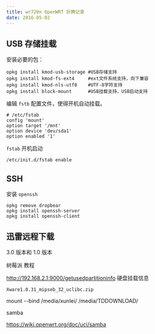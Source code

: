 ```yaml
---
title: wr720n OpenWRT 折腾记录
date: 2016-05-02
---
```


## USB 存储挂载

安装必要的包：

```shell
opkg install kmod-usb-storage #USB存储支持
opkg install kmod-fs-ext4     #ext文件系统支持，向下兼容
opkg install kmod-nls-utf8    #UTF-8字符支持
opkg install block-mount      #USB挂载支持，USB启动支持
```

编辑 `fstb` 配置文件，使得开机自动挂载。

```
# /etc/fstab
config 'mount'
option target '/mnt'
option device 'dev/sda1'
option enabled '1'
```

`fstab` 开机启动

```
/etc/init.d/fstab enable
```

## SSH

安装 `openssh`

```
opkg remove dropbear
opkg install openssh-server
opkg install openssh-client
```

## 迅雷远程下载

3.0 版本和 1.0 版本

树莓派 教程

http://192.168.2.1:9000/getusedpartitioninfo 硬盘挂载信息

`Xware1.0.31_mipseb_32_uclibc.zip`



mount --bind /media/xunlei/ /media/TDDOWNLOAD/

samba

https://wiki.openwrt.org/doc/uci/samba